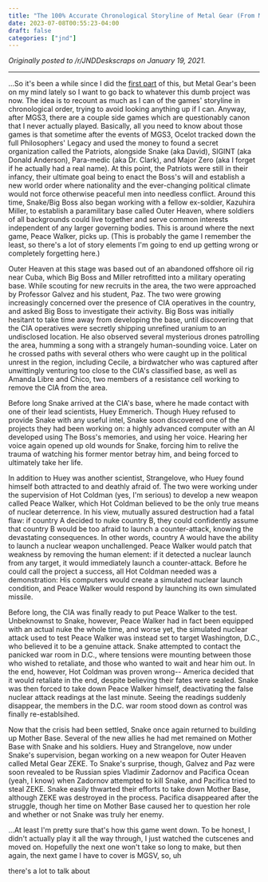 ```yaml
---
title: "The 100% Accurate Chronological Storyline of Metal Gear (From Memory) [PART 2]"
date: 2023-07-08T00:55:23-04:00
draft: false
categories: ["jnd"]
---
```


*Originally posted to /r/JNDDeskscraps on January 19, 2021.*

-----

...So it's been a while since I did the [first part](../mgs_1) of this, but Metal Gear's been on my mind lately so I want to go back to whatever this dumb project was now. The idea is to recount as much as I can of the games' storyline in chronological order, trying to avoid looking anything up if I can. Anyway, after MGS3, there are a couple side games which are questionably canon that I never actually played. Basically, all you need to know about those games is that sometime after the events of MGS3, Ocelot tracked down the full Philosophers' Legacy and used the money to found a secret organization called the Patriots, alongside Snake (aka David), SIGINT (aka Donald Anderson), Para-medic (aka Dr. Clark), and Major Zero (aka I forget if he actually had a real name). At this point, the Patriots were still in their infancy, their ultimate goal being to enact the Boss's will and establish a new world order where nationality and the ever-changing political climate would not force otherwise peaceful men into needless conflict. Around this time, Snake/Big Boss also began working with a fellow ex-soldier, Kazuhira Miller, to establish a paramilitary base called Outer Heaven, where soldiers of all backgrounds could live together and serve common interests independent of any larger governing bodies. This is around where the next game, Peace Walker, picks up. (This is probably the game I remember the least, so there's a lot of story elements I'm going to end up getting wrong or completely forgetting here.)

Outer Heaven at this stage was based out of an abandoned offshore oil rig near Cuba, which Big Boss and Miller retrofitted into a military operating base. While scouting for new recruits in the area, the two were approached by Professor Galvez and his student, Paz. The two were growing increasingly concerned over the presence of CIA operatives in the country, and asked Big Boss to investigate their activity. Big Boss was initially hesitant to take time away from developing the base, until discovering that the CIA operatives were secretly shipping unrefined uranium to an undisclosed location. He also observed several mysterious drones patrolling the area, humming a song with a strangely human-sounding voice. Later on he crossed paths with several others who were caught up in the political unrest in the region, including Cecile, a birdwatcher who was captured after unwittingly venturing too close to the CIA's classified base, as well as Amanda Libre and Chico, two members of a resistance cell working to remove the CIA from the area.

Before long Snake arrived at the CIA's base, where he made contact with one of their lead scientists, Huey Emmerich. Though Huey refused to provide Snake with any useful intel, Snake soon discovered one of the projects they had been working on: a highly advanced computer with an AI developed using The Boss's memories, and using her voice. Hearing her voice again opened up old wounds for Snake, forcing him to relive the trauma of watching his former mentor betray him, and being forced to ultimately take her life.

In addition to Huey was another scientist, Strangelove, who Huey found himself both attracted to and deathly afraid of. The two were working under the supervision of Hot Coldman (yes, I'm serious) to develop a new weapon called Peace Walker, which Hot Coldman believed to be the only true means of nuclear deterrence. In his view, mutually assured destruction had a fatal flaw: if country A decided to nuke country B, they could confidently assume that country B would be too afraid to launch a counter-attack, knowing the devastating consequences. In other words, country A would have the ability to launch a nuclear weapon unchallenged. Peace Walker would patch that weakness by removing the human element: if it detected a nuclear launch from any target, it would immediately launch a counter-attack. Before he could call the project a success, all Hot Coldman needed was a demonstration: His computers would create a simulated nuclear launch condition, and Peace Walker would respond by launching its own simulated missile.

Before long, the CIA was finally ready to put Peace Walker to the test. Unbeknownst to Snake, however, Peace Walker had in fact been equipped with an actual nuke the whole time, and worse yet, the simulated nuclear attack used to test Peace Walker was instead set to target Washington, D.C., who believed it to be a genuine attack. Snake attempted to contact the panicked war room in D.C., where tensions were mounting between those who wished to retaliate, and those who wanted to wait and hear him out. In the end, however, Hot Coldman was proven wrong-- America decided that it would retaliate in the end, despite believing their fates were sealed. Snake was then forced to take down Peace Walker himself, deactivating the false nuclear attack readings at the last minute. Seeing the readings suddenly disappear, the members in the D.C. war room stood down as control was finally re-establsihed.

Now that the crisis had been settled, Snake once again returned to building up Mother Base. Several of the new allies he had met remained on Mother Base with Snake and his soldiers. Huey and Strangelove, now under Snake's supervision, began working on a new weapon for Outer Heaven called Metal Gear ZEKE. To Snake's surprise, though, Galvez and Paz were soon revealed to be Russian spies Vladimir Zadornov and Pacifica Ocean (yeah, I know) when Zadornov attempted to kill Snake, and Pacifica tried to steal ZEKE. Snake easily thwarted their efforts to take down Mother Base, although ZEKE was destroyed in the process. Pacifica disappeared after the struggle, though her time on Mother Base caused her to question her role and whether or not Snake was truly her enemy.

...At least I'm pretty sure that's how this game went down. To be honest, I didn't actually play it all the way through, I just watched the cutscenes and moved on. Hopefully the next one won't take so long to make, but then again, the next game I have to cover is MGSV, so, uh

there's a lot to talk about